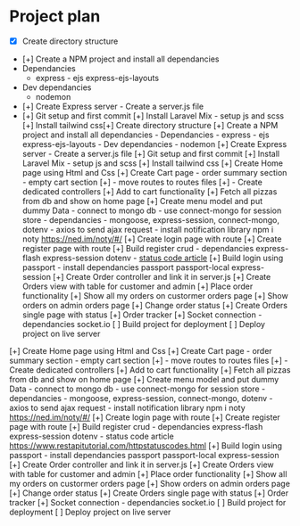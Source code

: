 # Project plan

- [x] Create directory structure
- [+] Create a NPM project and install all dependancies
- Dependancies
  - express - ejs express-ejs-layouts
- Dev dependancies
  - nodemon
- [+] Create Express server - Create a server.js file
- [+] Git setup and first commit
  [+] Install Laravel Mix - setup js and scss
  [+] Install tailwind css[+] Create directory structure
  [+] Create a NPM project and install all dependancies - Dependancies - express - ejs express-ejs-layouts - Dev dependancies - nodemon
  [+] Create Express server - Create a server.js file
  [+] Git setup and first commit
  [+] Install Laravel Mix - setup js and scss
  [+] Install tailwind css
  [+] Create Home page using Html and Css
  [+] Create Cart page - order summary section - empty cart section
  [+] - move routes to routes files
  [+] - Create dedicated controllers
  [+] Add to cart functionality
  [+] Fetch all pizzas from db and show on home page
  [+] Create menu model and put dummy Data - connect to mongo db - use connect-mongo for session store - dependancies - mongoose, express-session, connect-mongo, dotenv - axios to send ajax request - install notification library npm i noty https://ned.im/noty/#/
  [+] Create login page with route
  [+] Create register page with route
  [+] Build register crud - dependancies express-flash express-session dotenv -
  [status code article](https://www.restapitutorial.com/httpstatuscodes.html)
  [+] Build login using passport - install dependancies passport passport-local express-session
  [+] Create Order controller and link it in server.js
  [+] Create Orders view with table for customer and admin
  [+] Place order functionality
  [+] Show all my orders on custormer orders page
  [+] Show orders on admin orders page
  [+] Change order status
  [+] Create Orders single page with status
  [+] Order tracker
  [+] Socket connection - dependancies socket.io
  [ ] Build project for deployment
  [ ] Deploy project on live server

[+] Create Home page using Html and Css
[+] Create Cart page - order summary section - empty cart section
[+] - move routes to routes files
[+] - Create dedicated controllers
[+] Add to cart functionality
[+] Fetch all pizzas from db and show on home page
[+] Create menu model and put dummy Data - connect to mongo db - use connect-mongo for session store - dependancies - mongoose, express-session, connect-mongo, dotenv - axios to send ajax request - install notification library npm i noty https://ned.im/noty/#/
[+] Create login page with route
[+] Create register page with route
[+] Build register crud - dependancies express-flash express-session dotenv - status code article https://www.restapitutorial.com/httpstatuscodes.html
[+] Build login using passport - install dependancies passport passport-local express-session
[+] Create Order controller and link it in server.js
[+] Create Orders view with table for customer and admin
[+] Place order functionality
[+] Show all my orders on custormer orders page
[+] Show orders on admin orders page
[+] Change order status
[+] Create Orders single page with status
[+] Order tracker
[+] Socket connection - dependancies socket.io
[ ] Build project for deployment
[ ] Deploy project on live server
